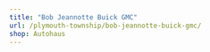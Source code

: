 ```yaml
---
title: "Bob Jeannotte Buick GMC"
url: /plymouth-township/bob-jeannotte-buick-gmc/
shop: Autohaus
---
```


